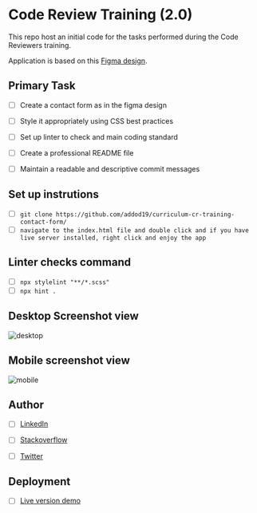 # Code Review Training (2.0)

This repo host an initial code for the tasks performed during the Code Reviewers training.

Application is based on this [Figma design](https://www.figma.com/file/t3EJUCAEViw3QasuJLPLVT/Microverse-Student-Potfolio-Templates-Main?node-id=1%3A1471).

## Primary Task
- [ ] Create a contact form as in the figma design
- [ ] Style it appropriately using CSS best practices
- [ ] Set up linter to check and main coding standard
- [ ] Create a professional README file
- [ ] Maintain a readable and descriptive commit messages


## Set up instrutions
- [ ] `git clone https://github.com/addod19/curriculum-cr-training-contact-form/`
- [ ] `navigate to the index.html file and double click and if you have live server installed, right click and enjoy the app`

## Linter checks command
- [ ] `npx stylelint "**/*.scss"`
- [ ] `npx hint .`

## Desktop Screenshot view

![desktop](https://user-images.githubusercontent.com/46388113/126878446-6c420e9b-eeba-4e4e-b368-4d6ec31180b6.png)

## Mobile screenshot view

![mobile](https://user-images.githubusercontent.com/46388113/126878439-0ed6e9fd-650b-4571-98f1-fcd2879ce7a5.png)

## Author
- [ ] [LinkedIn](https://www.linkedin.com/in/daniel-larbi-addo/)
- [ ] [Stackoverflow](https://stackoverflow.com/users/12172996/daniel-larbi-addo)
- [ ] [Twitter](https://twitter.com/DanielLarbiAdd1)


## Deployment
- [ ] [Live version demo](https://raw.githack.com/addod19/curriculum-cr-training-contact-form/review/index.html)

